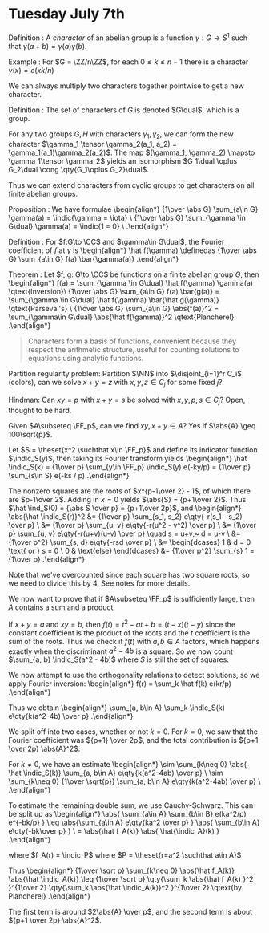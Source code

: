 # Tuesday July 7th

Definition
: A *character* of an abelian group is a function $\gamma: G\to S^1$ such that $\gamma(a+b) = \gamma(a)\gamma(b)$.

Example
: For $G = \ZZ/n\ZZ$, for each $0\leq k \leq n-1$ there is a character $\gamma(x) = e(xk/n)$

We can always multiply two characters together pointwise to get a new character.

Definition
: The set of characters of $G$ is denoted $G\dual$, which is a group.

For any two groups $G, H$ with characters $\gamma_1, \gamma_2$, we can form the new character $\gamma_1 \tensor \gamma_2(a_1, a_2) = \gamma_1(a_1)\gamma_2(a_2)$.
The map $(\gamma_1, \gamma_2) \mapsto \gamma_1\tensor \gamma_2$ yields an isomorphism $G_1\dual \oplus G_2\dual \cong \qty{G_1\oplus G_2}\dual$.

Thus we can extend characters from cyclic groups to get characters on all finite abelian groups.

Proposition
: We have formulae
\begin{align*}
{1\over \abs G} \sum_{a\in G} \gamma(a) = \indic{\gamma = \iota} \\
{1\over \abs G} \sum_{\gamma \in G\dual} \gamma(a) = \indic{1 = 0} \\
.\end{align*}

Definition
: For $f:G\to \CC$ and $\gamma\in G\dual$, the Fourier coefficient of $f$ at $\gamma$ is
\begin{align*}
\hat f(\gamma) \definedas {1\over \abs G} \sum_{a\in G} f(a) \bar{\gamma(a)}
.\end{align*}

Theorem
:   Let $f, g: G\to \CC$ be functions on a finite abelian group $G$, then
\begin{align*}
f(a) = \sum_{\gamma \in G\dual} \hat f(\gamma) \gamma(a) \qtext{Inversion}\\
{1\over \abs G} \sum_{a\in G} f(a) \bar{g(a)} = \sum_{\gamma \in G\dual} \hat f(\gamma) \bar{\hat g(\gamma)}  \qtext{Parseval's} \\
{1\over \abs G} \sum_{a\in G} \abs{f(a)}^2 = \sum_{\gamma\in G\dual} \abs{\hat f(\gamma)}^2 \qtext{Plancherel} 
.\end{align*}

> Characters form a basis of functions, convenient because they respect the arithmetic structure, useful for counting solutions to equations using analytic functions.

Partition regularity problem:
Partition $\NN$ into $\disjoint_{i=1}^r C_i$ (colors), can we solve $x+y=z$ with $x,y,z\in C_j$ for some fixed $j$?

Hindman:
Can $xy=p$ with $x+y=s$ be solved with $x,y,p,s\in C_j$?
Open, thought to be hard.

Given $A\subseteq \FF_p$, can we find $xy, x+y\in A$? 
Yes if $\abs{A} \geq 100\sqrt{p}$.

Let $S = \theset{x^2 \suchthat x\in \FF_p}$ and define its indicator function $\indic_S(y)$, then taking its Fourier transform yields
\begin{align*}
\hat \indic_S(k) = {1\over p} \sum_{y\in \FF_p} \indic_S(y) e(-ky/p)
= {1\over p} \sum_{s\in S} e(-ks / p)
.\end{align*}

The nonzero squares are the roots of $x^{p-1\over 2} - 1$, of which there are $p-1\over 2$.
Adding in $x=0$ yields $\abs{S} = {p+1\over 2}$.
Thus $\hat \ind_S(0) = {\abs S \over p} = {p+1\over 2p}$, and
\begin{align*}
\abs{\hat \indic_S(r)}^2 
&= {1\over p} \sum_{s_1, s_2} e\qty{-r(s_1 - s_2) \over p}  \\
&= {1\over p} \sum_{u, v} e\qty{-r(u^2 - v^2) \over p} \\ 
&= {1\over p} \sum_{u, v} e\qty{-r(u+v)(u-v) \over p} \quad s = u+v,~ d = u-v \\
&= {1\over p^2} \sum_{s, d} e\qty{-rsd \over p}  \\
&=
\begin{dcases}
1 & d = 0 \text{ or } s = 0 \\
0 & \text{else}
\end{dcases}
&= {1\over p^2} \sum_{s} 1 = {1\over p}
.\end{align*}

Note that we've overcounted since each square has two square roots, so we need to divide this by 4.
See notes for more details.

We now want to prove that if $A\subseteq \FF_p$ is sufficiently large, then $A$ contains a sum and a product.

If $x+y=a$ and $xy=b$, then $f(t) = t^2 - at + b = (t-x)(t-y)$ since the constant coefficient is the product of the roots and the $t$ coefficient is the sum of the roots.
Thus we check if $f(t)$ with $a, b\in A$ factors, which happens exactly when the discriminant $a^2 - 4b$ is a square.
So we now count $\sum_{a, b} \indic_S(a^2 - 4b)$ where $S$ is still the set of squares.

We now attempt to use the orthogonality relations to detect solutions, so we apply Fourier inversion:
\begin{align*}
f(r) = \sum_k \hat f(k) e(kr/p)
.\end{align*}

Thus we obtain
\begin{align*}
\sum_{a, b\in A} \sum_k \indic_S(k) e\qty{k(a^2-4b) \over p}
.\end{align*}

We split off into two cases, whether or not $k=0$.
For $k=0$, we saw that the Fourier coefficient was ${p+1} \over 2p$, and the total contribution is ${p+1 \over 2p} \abs{A}^2$.

For $k\neq 0$, we have an estimate
\begin{align*}
\sim \sum_{k\neq 0} \abs{ \hat \indic_S(k)} \sum_{a, b\in A} e\qty{k(a^2-4ab) \over p} \\
\sim \sum_{k\neq 0} {1\over \sqrt{p}} \sum_{a, b\in A} e\qty{k(a^2-4ab) \over p} \\
.\end{align*}

To estimate the remaining double sum, we use Cauchy-Schwarz.
This can be split up as 
\begin{align*}
\abs{ \sum_{a\in A} \sum_{b\in B} e(ka^2/p) e^{-bk/p} } 
\leq 
\abs{\sum_{a\in A} e\qty{ka^2 \over p} } \abs{ \sum_{b\in A} e\qty{-bk\over p} } \\ 
=  \abs{\hat f_A(k)}   \abs{ \hat{\indic_A}(k) }
.\end{align*}

where $f_A(r) = \indic_P$ where $P = \theset{r=a^2 \suchthat a\in A}$


Thus
\begin{align*}
{1\over \sqrt p} \sum_{k\neq 0} \abs{\hat f_A(k)} \abs{\hat \indic_A(k)} 
\leq {1\over \sqrt p} \qty{\sum_k \abs{\hat f_A(k) }^2 }^{1\over 2}  \qty{\sum_k \abs{\hat \indic_A(k)}^2 }^{1\over 2}
\qtext{by Plancherel}
.\end{align*}

The first term is around $2\abs{A} \over p$, and the second term is about ${p+1 \over 2p} \abs{A}^2$.



